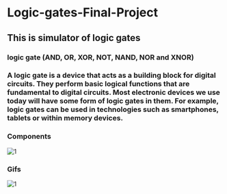 # Logic-gates-Final-Project
## This is simulator of logic gates
### logic gate (AND, OR, XOR, NOT, NAND, NOR and XNOR)
### A logic gate is a device that acts as a building block for digital circuits. They perform basic logical functions that are fundamental to digital circuits. Most electronic devices we use today will have some form of logic gates in them. For example, logic gates can be used in technologies such as smartphones, tablets or within memory devices.

### Components
![1](https://user-images.githubusercontent.com/73356431/172912282-424d71b1-0fab-466a-8f57-502eac5fef07.png)

### Gifs
![1](https://user-images.githubusercontent.com/73356431/172912320-7f3653cb-e3e1-41e5-8f33-600bd0804ae7.gif)
